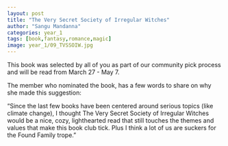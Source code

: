 ```yaml
---
layout: post
title: "The Very Secret Society of Irregular Witches"
author: "Sangu Mandanna"
categories: year_1
tags: [book,fantasy,romance,magic]
image: year_1/09_TVSSOIW.jpg
---
```


This book was selected by all of you as part of our community pick process and will be read from March 27 - May 7.

The member who nominated the book, has a few words to share on why she made this suggestion: 

“Since the last few books have been centered around serious topics (like climate change), I thought The Very Secret Society of Irregular Witches would be a nice, cozy, lighthearted read that still touches the themes and values that make this book club tick. Plus I think a lot of us are suckers for the Found Family trope.” 